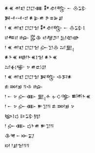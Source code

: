 <div class='block'>
<div class='line'>𒀭𒌍 𒉣𒇬 𒆸𒆸𒈪 𒀯𒀠𒈜 𒀸 𒊮𒁉</div>
<div class='line'>𒀉𒋾𒋾𒄑 𒀭𒉌𒌑 𒉿𒊺𒅕𒋗</div>
<div class='line'>𒁹 𒌍 𒉣𒇬 𒆸𒆸𒈠 𒀯𒀠𒈜 𒀸 𒊮𒁉𒋙</div>
<div class='line'>𒄑𒍣𒄑 𒈗 𒌵𒆠 𒁀𒆷𒂅 𒌨𒊏𒀝</div>
<div class='line'>𒁹 𒌍 𒉣𒇬 𒆸𒆸𒈠 𒅎𒋛𒁲 𒁺𒅅</div>
<div class='line'>𒀭𒈨𒌍 𒅍𒈨𒌍𒋙𒈠 𒀭𒈨𒌍</div>
<div class='line'>𒁺𒈬𒊌 𒆳 𒌑𒆗𒇻</div>
<div class='line'>𒁹 𒌍 𒉣𒇬 𒆸𒆸𒈠 𒀉𒈜 𒈾𒁕𒀭</div>
<div class='line'>𒉺𒇷𒂊 𒀀𒈾 𒈗</div>
<div class='line'>𒁹 𒀸 𒆳 𒅎𒂂 𒅅𒅆 𒉡𒄭𒄊 𒌦𒈨𒌍</div>
<div class='line'>𒁹 𒀸 𒆳 𒅎𒂂 𒊓𒋛𒀀 𒉺𒇷𒂊 𒆳</div>
<div class='line'>𒆧𒋙𒌓 𒄿𒁉𒂖</div>
<div class='line'>𒁹 𒅎𒂂 𒌓𒈨𒌑 𒊓𒋛𒀀</div>
<div class='line'>𒆠𒇴 𒀸𒁍𒍑</div>
<div class='line'>𒊭 𒁹𒋗𒈠𒀀𒀀</div>
</div>